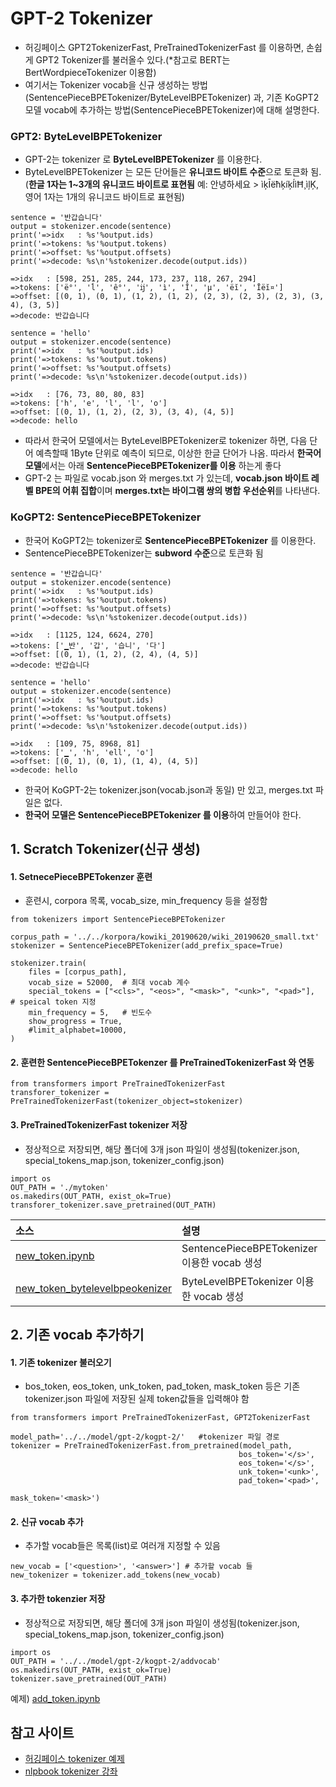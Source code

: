 # GPT-2 Tokenizer
- 허깅페이스 GPT2TokenizerFast, PreTrainedTokenizerFast 를 이용하면, 손쉽게 GPT2 Tokenizer를 불러올수 있다.(*참고로 BERT는 BertWordpieceTokenizer 이용함)
- 여기서는 Tokenizer vocab을 신규 생성하는 방법(SentencePieceBPETokenizer/ByteLevelBPETokenizer) 과, 기존 KoGPT2 모델 vocab에 추가하는 방법(SentencePieceBPETokenizer)에 대해 설명한다.

### GPT2: ByteLevelBPETokenizer  
- GPT-2는 tokenizer 로 **ByteLevelBPETokenizer** 를 이용한다. 
- ByteLevelBPETokenizer 는 모든 단어들은 **유니코드 바이트 수준**으로 토큰화 됨. (**한글 1자는 1~3개의 유니코드 바이트로 표현됨** 예: 안녕하세요 > ìķĪëħķíķĺìĦ¸ìļĶ, 영어 1자는 1개의 유니코드 바이트로 표현됨)
```
sentence = '반갑습니다'
output = stokenizer.encode(sentence)
print('=>idx   : %s'%output.ids)
print('=>tokens: %s'%output.tokens)
print('=>offset: %s'%output.offsets)
print('=>decode: %s\n'%stokenizer.decode(output.ids))

=>idx   : [598, 251, 285, 244, 173, 237, 118, 267, 294]
=>tokens: ['ë°', 'ĺ', 'ê°', 'ĳ', 'ì', 'Ĭ', 'µ', 'ëĭ', 'Īëĭ¤']
=>offset: [(0, 1), (0, 1), (1, 2), (1, 2), (2, 3), (2, 3), (2, 3), (3, 4), (3, 5)]
=>decode: 반갑습니다
```
```
sentence = 'hello'
output = stokenizer.encode(sentence)
print('=>idx   : %s'%output.ids)
print('=>tokens: %s'%output.tokens)
print('=>offset: %s'%output.offsets)
print('=>decode: %s\n'%stokenizer.decode(output.ids))

=>idx   : [76, 73, 80, 80, 83]
=>tokens: ['h', 'e', 'l', 'l', 'o']
=>offset: [(0, 1), (1, 2), (2, 3), (3, 4), (4, 5)]
=>decode: hello
```
- 따라서 한국어 모델에서는 ByteLevelBPETokenizer로 tokenizer 하면, 다음 단어 예측할때 1Byte 단위로 예측이 되므로, 이상한 한글 단어가 나옴. 따라서 **한국어 모델**에서는 아래 **SentencePieceBPETokenizer를 이용** 하는게 좋다
- GPT-2 는 파일로 vocab.json 와 merges.txt 가 있는데, **vocab.json 바이트 레벨 BPE의 어휘 집합**이며 **merges.txt는 바이그램 쌍의 병합 우선순위**를 나타낸다.

### KoGPT2: SentencePieceBPETokenizer 
- 한국어 KoGPT2는 tokenizer로 **SentencePieceBPETokenizer** 를 이용한다. 
- SentencePieceBPETokenizer는 **subword 수준**으로 토큰화 됨
```
sentence = '반갑습니다'
output = stokenizer.encode(sentence)
print('=>idx   : %s'%output.ids)
print('=>tokens: %s'%output.tokens)
print('=>offset: %s'%output.offsets)
print('=>decode: %s\n'%stokenizer.decode(output.ids))

=>idx   : [1125, 124, 6624, 270]
=>tokens: ['▁반', '갑', '습니', '다']
=>offset: [(0, 1), (1, 2), (2, 4), (4, 5)]
=>decode: 반갑습니다
```
```
sentence = 'hello'
output = stokenizer.encode(sentence)
print('=>idx   : %s'%output.ids)
print('=>tokens: %s'%output.tokens)
print('=>offset: %s'%output.offsets)
print('=>decode: %s\n'%stokenizer.decode(output.ids))

=>idx   : [109, 75, 8968, 81]
=>tokens: ['▁', 'h', 'ell', 'o']
=>offset: [(0, 1), (0, 1), (1, 4), (4, 5)]
=>decode: hello
```
- 한국어 KoGPT-2는 tokenizer.json(vocab.json과 동일) 만 있고, merges.txt 파일은 없다.
- **한국어 모델은 SentencePieceBPETokenizer 를 이용**하여 만들어야 한다.


## 1. Scratch Tokenizer(신규 생성)
#### 1. SetnecePieceBPETokenzer 훈련
- 훈련시, corpora 목록, vocab_size, min_frequency 등을 설정함
```
from tokenizers import SentencePieceBPETokenizer

corpus_path = '../../korpora/kowiki_20190620/wiki_20190620_small.txt'
stokenizer = SentencePieceBPETokenizer(add_prefix_space=True)

stokenizer.train(
    files = [corpus_path],
    vocab_size = 52000,  # 최대 vocab 계수 
    special_tokens = ["<cls>", "<eos>", "<mask>", "<unk>", "<pad>"],  # speical token 지정
    min_frequency = 5,   # 빈도수 
    show_progress = True,
    #limit_alphabet=10000, 
)
```
#### 2. 훈련한 SentencePieceBPETokenzer 를 PreTrainedTokenizerFast 와 연동
```
from transformers import PreTrainedTokenizerFast
transforer_tokenizer = PreTrainedTokenizerFast(tokenizer_object=stokenizer)
```

#### 3. PreTrainedTokenizerFast tokenizer 저장
- 정상적으로 저장되면, 해당 폴더에 3개 json 파일이 생성됨(tokenizer.json, special_tokens_map.json, tokenizer_config.json)
```
import os
OUT_PATH = './mytoken'
os.makedirs(OUT_PATH, exist_ok=True)
transforer_tokenizer.save_pretrained(OUT_PATH)
```
|소스| 설명 | 기타 |
|:------------|:--------------------------|:---------------|
|[new_token.ipynb](https://github.com/kobongsoo/GPT-2/blob/master/tokenizer/new_token.ipynb)| SentencePieceBPETokenizer 이용한 vocab 생성 | KoGPT2 방식|
|[new_token_bytelevelbpeokenizer](https://github.com/kobongsoo/GPT-2/blob/master/tokenizer/new_token_bytelevelbpeokenizer.ipynb)| ByteLevelBPETokenizer 이용한 vocab 생성 | GPT2 방식|

## 2. 기존 vocab 추가하기
#### 1. 기존 tokenizer 불러오기
- bos_token, eos_token, unk_token, pad_token, mask_token 등은 기존 tokenizer.json 파일에 저장된 실제 token값들을 입력해야 함
```
from transformers import PreTrainedTokenizerFast, GPT2TokenizerFast

model_path='../../model/gpt-2/kogpt-2/'   #tokenizer 파일 경로
tokenizer = PreTrainedTokenizerFast.from_pretrained(model_path,
                                                   bos_token='</s>',
                                                   eos_token='</s>',
                                                   unk_token='<unk>',
                                                   pad_token='<pad>',
                                                   mask_token='<mask>')
```
#### 2. 신규 vocab 추가
- 추가할 vocab들은 목록(list)로 여러개 지정할 수 있음
```
new_vocab = ['<question>', '<answer>'] # 추가할 vocab 들
new_tokenizer = tokenizer.add_tokens(new_vocab)
```
#### 3. 추가한 tokenzier 저장
- 정상적으로 저장되면, 해당 폴더에 3개 json 파일이 생성됨(tokenizer.json, special_tokens_map.json, tokenizer_config.json)
```
import os
OUT_PATH = '../../model/gpt-2/kogpt-2/addvocab'
os.makedirs(OUT_PATH, exist_ok=True)
tokenizer.save_pretrained(OUT_PATH)
```
예제) [add_token.ipynb](https://github.com/kobongsoo/GPT-2/blob/master/tokenizer/add_token.ipynb)


## 참고 사이트
- [허깅페이스 tokenizer 예제](https://gist.github.com/lovit/e11c57877aae4286ade4c203d6c26a32)
- [nlpbook tokenizer 강좌](https://ratsgo.github.io/nlpbook/docs/preprocess/vocab/)
